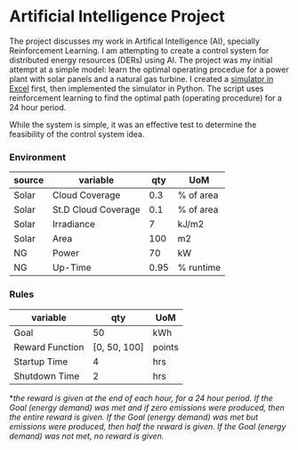 # Artificial Intelligence Project

The project discusses my work in Artifical Intelligence (AI), specially Reinforcement Learning. I am attempting to create a control system 
for distributed energy resources (DERs) using AI. The project was my initial attempt at a simple model: learn the optimal operating procedue for
a power plant with solar panels and a natural gas turbine. I created a [simulator in Excel](https://bmripper.github.io/Power_Plant_Simulator.xlsx) first, then implemented the simulator in Python. The script uses reinforcement learning to find the optimal path (operating procedure) for a 24 hour period. 

While the system is simple, it was an effective test to determine the feasibility of the control system idea. 

### Environment

|source|variable            |qty  |UoM       |
|------|--------------------|-----|----------|
|Solar |Cloud Coverage      |0.3  |% of area |
|Solar |St.D Cloud Coverage |0.1  |% of area |
|Solar |Irradiance          |7    |kJ/m2     |
|Solar |Area                |100  |m2        |
|NG    |Power               |70   |kW        |
|NG    |Up-Time             |0.95 |% runtime |

### Rules

|variable        |qty         |UoM   |
|----------------|------------|------|
|Goal            |50          |kWh   |
|Reward Function |[0, 50, 100]|points|
|Startup Time    |4           |hrs   |	
|Shutdown Time   |2           |hrs   |

**the reward is given at the end of each hour, for a 24 hour period. If the Goal (energy demand) was met and if zero emissions were produced, then the entire reward is given. If the Goal (energy demand) was met but emissions were produced, then half the reward is given. If the Goal (energy demand) was not met, no reward is given.*

